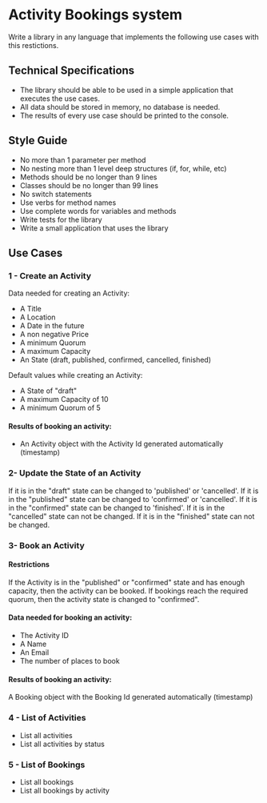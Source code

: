 # Activity Bookings system

Write a library in any language that implements the following use cases with this restictions.

## Technical Specifications

- The library should be able to be used in a simple application that executes the use cases.
- All data should be stored in memory, no database is needed.
- The results of every use case should be printed to the console.

## Style Guide

- No more than 1 parameter per method
- No nesting more than 1 level deep structures (if, for, while, etc)
- Methods should be no longer than 9 lines
- Classes should be no longer than 99 lines
- No switch statements
- Use verbs for method names
- Use complete words for variables and methods
- Write tests for the library
- Write a small application that uses the library

## Use Cases

### 1 - Create an Activity

Data needed for creating an Activity:

- A Title
- A Location
- A Date in the future
- A non negative Price
- A minimum Quorum
- A maximum Capacity
- An State (draft, published, confirmed, cancelled, finished)

Default values while creating an Activity:

- A State of "draft"
- A maximum Capacity of 10
- A minimum Quorum of 5

#### Results of booking an activity:

- An Activity object with the Activity Id generated automatically (timestamp)

### 2- Update the State of an Activity

If it is in the "draft" state can be changed to 'published' or 'cancelled'.
If it is in the "published" state can be changed to 'confirmed' or 'cancelled'.
If it is in the "confirmed" state can be changed to 'finished'.
If it is in the "cancelled" state can not be changed.
If it is in the "finished" state can not be changed.

### 3- Book an Activity

#### Restrictions

If the Activity is in the "published" or "confirmed" state and has enough capacity, then the activity can be booked.
If bookings reach the required quorum, then the activity state is changed to "confirmed".

#### Data needed for booking an activity:

- The Activity ID
- A Name
- An Email
- The number of places to book

#### Results of booking an activity:

A Booking object with the Booking Id generated automatically (timestamp)

### 4 - List of Activities

- List all activities
- List all activities by status

### 5 - List of Bookings

- List all bookings
- List all bookings by activity
